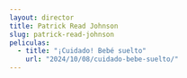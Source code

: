 ```yaml
---
layout: director
title: Patrick Read Johnson
slug: patrick-read-johnson
peliculas:
  - title: "¡Cuidado! Bebé suelto"
    url: "2024/10/08/cuidado-bebe-suelto/"
---
```


